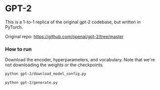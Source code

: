 # GPT-2

This is a 1-to-1 replica of the original gpt-2 codebase, but written in PyTorch.

Original repo: https://github.com/openai/gpt-2/tree/master

### How to run

Download the encoder, hyperparameters, and vocabulary. Note that we're not downloading the weights or the checkpoints.

```bash
python gpt-2/download_model_config.py
```

```bash
python gpt-2/generate.py
```
